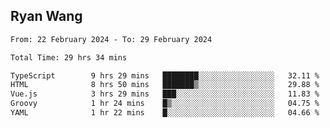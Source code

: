 ## Ryan Wang

<!--START_SECTION:waka-->

```txt
From: 22 February 2024 - To: 29 February 2024

Total Time: 29 hrs 34 mins

TypeScript        9 hrs 29 mins   ████████░░░░░░░░░░░░░░░░░   32.11 %
HTML              8 hrs 50 mins   ███████▒░░░░░░░░░░░░░░░░░   29.88 %
Vue.js            3 hrs 29 mins   ███░░░░░░░░░░░░░░░░░░░░░░   11.83 %
Groovy            1 hr 24 mins    █▒░░░░░░░░░░░░░░░░░░░░░░░   04.75 %
YAML              1 hr 22 mins    █░░░░░░░░░░░░░░░░░░░░░░░░   04.66 %
```

<!--END_SECTION:waka-->
